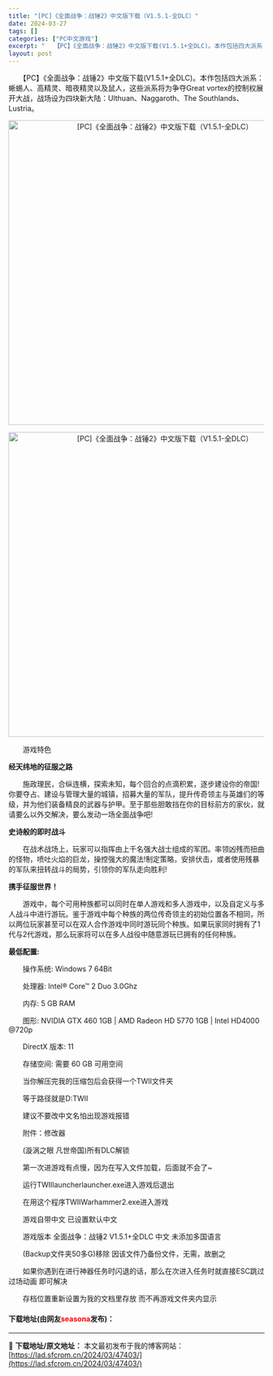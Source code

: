 ```yaml
---
title: "[PC]《全面战争：战锤2》中文版下载（V1.5.1-全DLC）"
date: 2024-03-27
tags: []
categories: ["PC中文游戏"]
excerpt: "　　【PC】《全面战争：战锤2》中文版下载(V1.5.1+全DLC)。本作包括四大派系：蜥蜴人、高精灵、暗夜精灵以及鼠人，这些派系将为争夺Great vortex的控制权展开大战，战场设为四块新大陆：Ulthuan、Naggaroth、The Southlands、Lustria。 　　游戏特色 经&hellip;"
layout: post
---
```


 <p>　　【PC】《全面战争：战锤2》中文版下载(V1.5.1+全DLC)。本作包括四大派系：蜥蜴人、高精灵、暗夜精灵以及鼠人，这些派系将为争夺Great vortex的控制权展开大战，战场设为四块新大陆：Ulthuan、Naggaroth、The Southlands、Lustria。</p> <p align="center"><img align="" border="0" src="https://lad.sfcrom.cn/wp-content/uploads/2024/03/20240327_660372d1e8f18.webp" width="600" alt="[PC]《全面战争：战锤2》中文版下载（V1.5.1-全DLC）" /></p> <p align="center"><img align="" border="0" src="https://lad.sfcrom.cn/wp-content/uploads/2024/03/20240327_660372d268246.webp" width="600" alt="[PC]《全面战争：战锤2》中文版下载（V1.5.1-全DLC）" /></p> <p>　　游戏特色</p> <p><strong>经天纬地的征服之路</strong></p> <p>　　施政理民，合纵连横，探索未知，每个回合的点滴积累，逐步建设你的帝国!你要夺占、建设与管理大量的城镇，招募大量的军队，提升传奇领主与英雄们的等级，并为他们装备精良的武器与护甲。至于那些胆敢挡在你的目标前方的家伙，就请要么以外交解决，要么发动一场全面战争吧!</p> <p><strong>史诗般的即时战斗</strong></p> <p>　　在战术战场上，玩家可以指挥由上千名强大战士组成的军团。率领凶残而扭曲的怪物，喷吐火焰的巨龙，操控强大的魔法!制定策略，安排伏击，或者使用残暴的军队来扭转战斗的局势，引领你的军队走向胜利!</p> <p><strong>携手征服世界！</strong></p> <p>　　游戏中，每个可用种族都可以同时在单人游戏和多人游戏中，以及自定义与多人战斗中进行游玩。鉴于游戏中每个种族的两位传奇领主的初始位置各不相同，所以两位玩家甚至可以在双人合作游戏中同时游玩同个种族。如果玩家同时拥有了1代与2代游戏，那么玩家将可以在多人战役中随意游玩已拥有的任何种族。</p> <p><strong>最低配置:</strong></p> <p>　　操作系统: Windows 7 64Bit</p> <p>　　处理器: Intel&reg; Core&trade; 2 Duo 3.0Ghz</p> <p>　　内存: 5 GB RAM</p> <p>　　图形: NVIDIA GTX 460 1GB | AMD Radeon HD 5770 1GB | Intel HD4000 @720p</p> <p>　　DirectX 版本: 11</p> <p>　　存储空间: 需要 60 GB 可用空间</p> <p>　　当你解压完我的压缩包后会获得一个TWII文件夹</p> <p>　　等于路径就是D:TWII</p> <p>　　建议不要改中文名怕出现游戏报错</p> <p>　　附件：修改器</p> <p>　　(漩涡之眼 凡世帝国)所有DLC解锁</p> <p>　　第一次进游戏有点慢，因为在写入文件加载，后面就不会了~</p> <p>　　运行TWIIlauncherlauncher.exe进入游戏后退出</p> <p>　　在用这个程序TWIIWarhammer2.exe进入游戏</p> <p>　　游戏自带中文 已设置默认中文</p> <p>　　游戏版本 全面战争：战锤2 V1.5.1+全DLC 中文 未添加多国语言</p> <p>　　(Backup文件夹50多G)移除 因该文件乃备份文件，无需，故删之</p> <p>　　如果你遇到在进行神器任务时闪退的话，那么在次进入任务时就直接ESC跳过过场动画 即可解决</p> <p>　　存档位置重新设置为我的文档里存放 而不再游戏文件夹内显示</p> <p><h4>下载地址(由网友<font color="red">seasona</font>发布)：</h4></p> 

---
📖 **下载地址/原文地址：** 本文最初发布于我的博客网站：[https://lad.sfcrom.cn/2024/03/47403/](https://lad.sfcrom.cn/2024/03/47403/)
